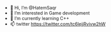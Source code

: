 - 👋 Hi, I’m @HatemSaqr
- 👀 I’m interested in Game development
- 🌱 I’m currently learning C++
- 📫 twitter https://twitter.com/tc6lejjRvivw2hW
